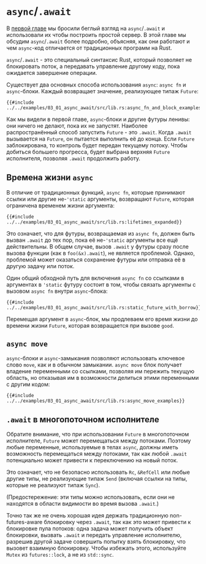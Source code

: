 # `async`/`.await`

В [первой главе] мы бросили беглый взгляд на `async`/`.await` и использовали их чтобы построить простой сервер. В этой главе мы обсудим  `async`/`.await` более подробно, объясняя, как они работают и чем `async`-код отличается от традиционных программ на Rust.

`async`/`.await` - это специальный синтаксис Rust, который позволяет не блокировать поток, а передавать управление другому коду, пока ожидается завершение операции.

Существует два основных способа использования `async`: `async fn` и `async`-блоки. Каждый возвращает значение, реализующее типаж `Future`:

```rust,edition2018,ignore
{{#include ../../examples/03_01_async_await/src/lib.rs:async_fn_and_block_examples}}
```

Как мы видели в первой главе, `async`-блоки и другие футуры ленивы: они ничего не делают, пока их не запустят. Наиболее распространённый способ запустить `Future` - это `.await`. Когда `.await` вызывается на `Future`, он пытается выполнить её до конца. Если `Future` заблокирована, то контроль будет передан текущему потоку. Чтобы добиться большего прогресса, будет выбрана верхняя `Future` исполнителя, позволяя `.await` продолжить работу.

## Времена жизни `async`

В отличие от традиционных функций, `async fn`, которые принимают ссылки или другие не-`'static` аргументы, возвращают `Future`, которая ограничена временем жизни аргумента:

```rust,edition2018,ignore
{{#include ../../examples/03_01_async_await/src/lib.rs:lifetimes_expanded}}
```

Это означает, что для футуры, возвращаемая из `async fn`, должен быть вызван `.await` до тех пор, пока её не-`'static` аргументы все ещё действительны. В общем случае, вызов `.await` у футуры сразу после вызова функции (как в `foo(&x).await`), не является проблемой. Однако, проблемой может оказаться сохранение футуры или отправка её в другую задачу или поток.

Один общий обходной путь для включения `async fn` со ссылками в аргументах в `'static` футуру состоит в том, чтобы связать аргументы с вызовом `async fn` внутри `async`-блока:

```rust,edition2018,ignore
{{#include ../../examples/03_01_async_await/src/lib.rs:static_future_with_borrow}}
```

Перемещая аргумент в `async`-блок, мы продлеваем его время жизни до времени жизни `Future`, которая возвращается при вызове `good`.

## `async move`

`async`-блоки и `async`-замыкания позволяют использовать ключевое слово `move`, как и в обычном замыкании. `async move` блок получает владение переменными со ссылками, позволяя им пережить текущую область, но отказывая им в возможности делиться этими переменными с другим кодом:

```rust,edition2018,ignore
{{#include ../../examples/03_01_async_await/src/lib.rs:async_move_examples}}
```

## `.await` в многопоточном исполнителе

Обратите внимание, что при использовании `Future` в многопоточном исполнителе, `Future` может перемещаться между потоками. Поэтому любые переменные, используемые в телах `async`, должны иметь возможность перемещаться между потоками, так как любой `.await` потенциально может привести к переключению на новый поток.

Это означает, что не безопасно использовать `Rc`, `&RefCell` или любые другие типы, не реализующие типаж `Send` (включая ссылки на типы, которые не реализуют типаж `Sync`).

(Предостережение: эти типы можно использовать, если они не находятся в области видимости во время вызова `.await`.)

Точно так же не очень хорошая идея держать традиционную non-futures-aware блокировку через `.await`, так как это может привести к блокировке пула потоков: одна задача может получить объект блокировки, вызвать `.await` и передать управление исполнителю, разрешив другой задаче совершить попытку взять блокировку, что вызовет взаимную блокировку. Чтобы избежать этого, используйте `Mutex` из `futures::lock`, а не из `std::sync`.


[первой главе]: ../01_getting_started/04_async_await_primer.md